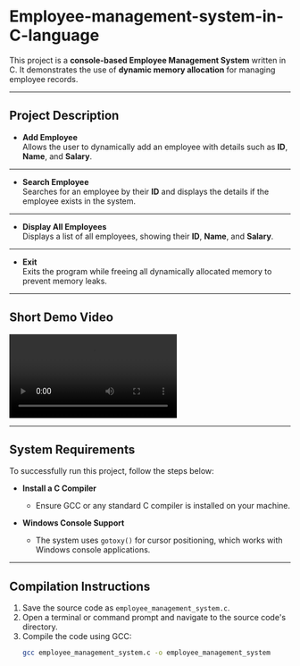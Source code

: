 # Employee-management-system-in-C-language

This project is a **console-based Employee Management System** written in C. It demonstrates the use of **dynamic memory allocation** for managing employee records.

---

## **Project Description**

- **Add Employee**  
Allows the user to dynamically add an employee with details such as **ID**, **Name**, and **Salary**.  

---

- **Search Employee**  
Searches for an employee by their **ID** and displays the details if the employee exists in the system.  

---

- **Display All Employees**  
Displays a list of all employees, showing their **ID**, **Name**, and **Salary**.  

---

- **Exit**  
Exits the program while freeing all dynamically allocated memory to prevent memory leaks.  

---
## **Short Demo Video**

![Watch the demo](shortDemo.mp4)

---
##  **System Requirements**

To successfully run this project, follow the steps below:

- **Install a C Compiler**  
   - Ensure GCC or any standard C compiler is installed on your machine.

- **Windows Console Support**  
   - The system uses `gotoxy()` for cursor positioning, which works with Windows console applications.

---

## **Compilation Instructions**

1. Save the source code as `employee_management_system.c`.  
2. Open a terminal or command prompt and navigate to the source code's directory.  
3. Compile the code using GCC:  
   ```bash
   gcc employee_management_system.c -o employee_management_system
